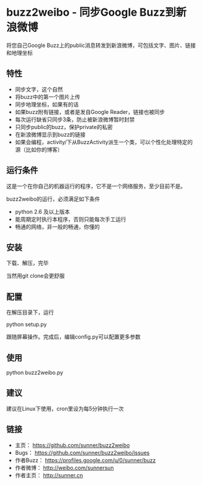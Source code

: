 buzz2weibo - 同步Google Buzz到新浪微博
======================================

将您自己Google Buzz上的public消息转发到新浪微博，可包括文字、图片、链接和地理坐标

特性
----

* 同步文字，这个自然
* 将buzz中的第一个图片上传
* 同步地理坐标，如果有的话
* 如果buzz附有链接，或者是发自Google Reader，链接也被同步
* 每次运行缺省只同步3条，防止被新浪微博暂时封禁
* 只同步public的buzz，保护private的私密
* 在新浪微博显示到buzz的链接
* 如果会编程，activity/下从BuzzActivity派生一个类，可以个性化处理特定的源（比如你的博客）


运行条件
--------

这是一个在你自己的机器运行的程序，它不是一个网络服务，至少目前不是。

buzz2weibo的运行，必须满足如下条件

* python 2.6 及以上版本
* 能周期定时执行本程序，否则只能每次手工运行
* 畅通的网络，非一般的畅通，你懂的


安装
----

下载、解压，完毕

当然用git clone会更舒服


配置
----

在解压目录下，运行

python setup.py

跟随屏幕操作。完成后，编辑config.py可以配置更多参数


使用
----

python buzz2weibo.py


建议
----

建议在Linux下使用，cron里设为每5分钟执行一次


链接
----

* 主页： https://github.com/sunner/buzz2weibo
* Bugs： https://github.com/sunner/buzz2weibo/issues
* 作者Buzz： https://profiles.google.com/u/0/sunner/buzz
* 作者微博： http://weibo.com/sunnersun
* 作者主页： http://sunner.cn
